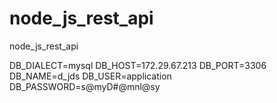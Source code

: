 # node_js_rest_api
node_js_rest_api




DB_DIALECT=mysql
DB_HOST=172.29.67.213
DB_PORT=3306
DB_NAME=d_jds
DB_USER=application
DB_PASSWORD=s@myD#@mnl@sy